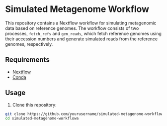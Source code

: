 # Simulated Metagenome Workflow

This repository contains a Nextflow workflow for simulating metagenomic data based on reference genomes. The workflow consists of two processes, `fetch_refs` and `gen_reads`, which fetch reference genomes using their accession numbers and generate simulated reads from the reference genomes, respectively.

## Requirements

- [Nextflow](https://www.nextflow.io/docs/latest/getstarted.html#installation)
- [Conda](https://conda.io/projects/conda/en/latest/user-guide/install/index.html)

## Usage

1. Clone this repository:

```bash
git clone https://github.com/yourusername/simulated-metagenome-workflow.git
cd simulated-metagenome-workflowa
